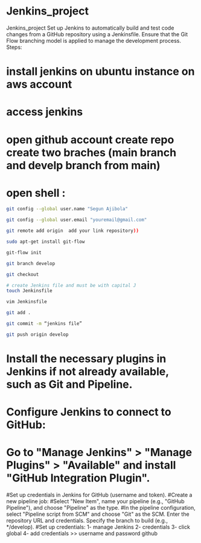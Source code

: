# Jenkins_project
Jenkins_project
Set up Jenkins to automatically build and test code changes from a GitHub repository using a Jenkinsfile. Ensure that the Git Flow branching model is applied to manage the development process.
Steps:
# install jenkins on ubuntu instance on aws account
# access jenkins 
# open github account create repo create two braches (main branch and develp branch from main)
# open shell :
```bash
git config --global user.name "Segun Ajibola"
```
```bash
git config --global user.email "youremail@gmail.com"
```
```bash
git remote add origin  add your link repository))
```
```bash
sudo apt-get install git-flow
```
```bash
git-flow init
```
```bash
git branch develop
```
```bash
git checkout
```
```bash
# create Jenkins file and must be with capital J
touch Jenkinsfile
```
```bash
vim Jenkinsfile
```
```bash
git add .
```
```bash
git commit -m “jenkins file”
```
```bash
git push origin develop
```
# Install the necessary plugins in Jenkins if not already available, such as Git and Pipeline.
# Configure Jenkins to connect to GitHub:
# Go to "Manage Jenkins" > "Manage Plugins" > "Available" and install "GitHub Integration Plugin".
#Set up credentials in Jenkins for GitHub (username and token).
#Create a new pipeline job:
#Select "New Item", name your pipeline (e.g., "GitHub Pipeline"), and choose "Pipeline" as the type.
#In the pipeline configuration, select "Pipeline script from SCM" and choose "Git" as the SCM.
Enter the repository URL and credentials.
Specify the branch to build (e.g., */develop).
#Set up credentials:
1- manage Jenkins 
2- credentials 
3- click global 
4- add credentials >> username and password github
